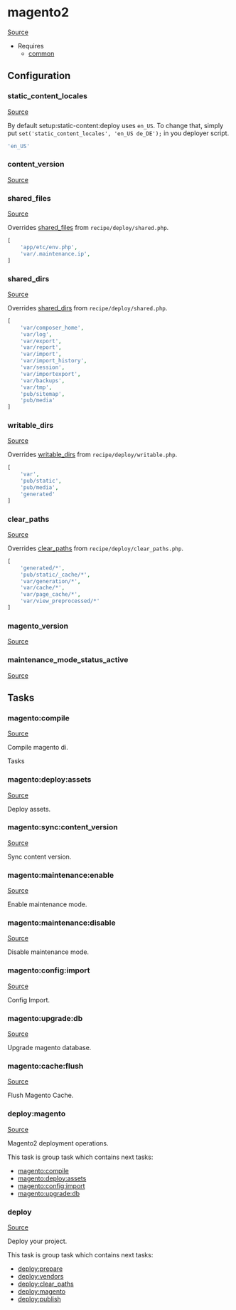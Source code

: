 <!-- DO NOT EDIT THIS FILE! -->
<!-- Instead edit recipe/magento2.php -->
<!-- Then run bin/docgen -->

# magento2

[Source](/recipe/magento2.php)

* Requires
  * [common](/docs/recipe/common.md)

## Configuration
### static_content_locales
[Source](https://github.com/deployphp/deployer/blob/master/recipe/magento2.php#L20)

By default setup:static-content:deploy uses `en_US`.
To change that, simply put `set('static_content_locales', 'en_US de_DE');`
in you deployer script.

```php title="Default value"
'en_US'
```


### content_version
[Source](https://github.com/deployphp/deployer/blob/master/recipe/magento2.php#L22)





### shared_files
[Source](https://github.com/deployphp/deployer/blob/master/recipe/magento2.php#L26)

Overrides [shared_files](/docs/recipe/deploy/shared.md#shared_files) from `recipe/deploy/shared.php`.



```php title="Default value"
[
    'app/etc/env.php',
    'var/.maintenance.ip',
]
```


### shared_dirs
[Source](https://github.com/deployphp/deployer/blob/master/recipe/magento2.php#L30)

Overrides [shared_dirs](/docs/recipe/deploy/shared.md#shared_dirs) from `recipe/deploy/shared.php`.



```php title="Default value"
[
    'var/composer_home',
    'var/log',
    'var/export',
    'var/report',
    'var/import',
    'var/import_history',
    'var/session',
    'var/importexport',
    'var/backups',
    'var/tmp',
    'pub/sitemap',
    'pub/media'
]
```


### writable_dirs
[Source](https://github.com/deployphp/deployer/blob/master/recipe/magento2.php#L44)

Overrides [writable_dirs](/docs/recipe/deploy/writable.md#writable_dirs) from `recipe/deploy/writable.php`.



```php title="Default value"
[
    'var',
    'pub/static',
    'pub/media',
    'generated'
]
```


### clear_paths
[Source](https://github.com/deployphp/deployer/blob/master/recipe/magento2.php#L50)

Overrides [clear_paths](/docs/recipe/deploy/clear_paths.md#clear_paths) from `recipe/deploy/clear_paths.php`.



```php title="Default value"
[
    'generated/*',
    'pub/static/_cache/*',
    'var/generation/*',
    'var/cache/*',
    'var/page_cache/*',
    'var/view_preprocessed/*'
]
```


### magento_version
[Source](https://github.com/deployphp/deployer/blob/master/recipe/magento2.php#L59)





### maintenance_mode_status_active
[Source](https://github.com/deployphp/deployer/blob/master/recipe/magento2.php#L66)






## Tasks

### magento:compile
[Source](https://github.com/deployphp/deployer/blob/master/recipe/magento2.php#L74)

Compile magento di.

Tasks


### magento:deploy:assets
[Source](https://github.com/deployphp/deployer/blob/master/recipe/magento2.php#L81)

Deploy assets.




### magento:sync:content_version
[Source](https://github.com/deployphp/deployer/blob/master/recipe/magento2.php#L86)

Sync content version.




### magento:maintenance:enable
[Source](https://github.com/deployphp/deployer/blob/master/recipe/magento2.php#L96)

Enable maintenance mode.




### magento:maintenance:disable
[Source](https://github.com/deployphp/deployer/blob/master/recipe/magento2.php#L101)

Disable maintenance mode.




### magento:config:import
[Source](https://github.com/deployphp/deployer/blob/master/recipe/magento2.php#L106)

Config Import.




### magento:upgrade:db
[Source](https://github.com/deployphp/deployer/blob/master/recipe/magento2.php#L141)

Upgrade magento database.




### magento:cache:flush
[Source](https://github.com/deployphp/deployer/blob/master/recipe/magento2.php#L168)

Flush Magento Cache.




### deploy:magento
[Source](https://github.com/deployphp/deployer/blob/master/recipe/magento2.php#L173)

Magento2 deployment operations.




This task is group task which contains next tasks:
* [magento:compile](/docs/recipe/magento2.md#magentocompile)
* [magento:deploy:assets](/docs/recipe/magento2.md#magentodeployassets)
* [magento:config:import](/docs/recipe/magento2.md#magentoconfigimport)
* [magento:upgrade:db](/docs/recipe/magento2.md#magentoupgradedb)


### deploy
[Source](https://github.com/deployphp/deployer/blob/master/recipe/magento2.php#L182)

Deploy your project.




This task is group task which contains next tasks:
* [deploy:prepare](/docs/recipe/common.md#deployprepare)
* [deploy:vendors](/docs/recipe/deploy/vendors.md#deployvendors)
* [deploy:clear_paths](/docs/recipe/deploy/clear_paths.md#deployclear_paths)
* [deploy:magento](/docs/recipe/magento2.md#deploymagento)
* [deploy:publish](/docs/recipe/common.md#deploypublish)


